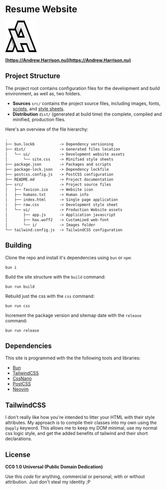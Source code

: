 # Resume Website

![ah logo](https://raw.githubusercontent.com/xero/resume/refs/heads/main/src/ui/i/logo.png)

**[https://Andrew.Harrison.nu](https://Andrew.Harrison.nu)**

## Project Structure

The project root contains configuration files for the development and build environment, as well as, two folders.

- **Sources** `src/` contains the project source files, including images, fonts, [scripts](src/ui/app.js), and [style sheets](src/raw.css).
- **Distribution** `dist/` (generated at build time) the complete, compiled and minified, production files.

Here's an overview of the file hierarchy:
```
.
├── bun.lockb           -> Dependency versioning
├── dist/               -> Generated files location
│   └── ui/             -> Development website assets
│       └── site.css    -> Minified style sheets
├── package.json        -> Packages and scripts
├── package-lock.json   -> Dependency lockfile
├── postcss.config.js   -> PostCSS configuration
├── README.md           -> Project documentation
├── src/                -> Project source files
│   ├── favicon.ico     -> Website icon
│   ├── humans.txt      -> Human info
│   ├── index.html      -> Single page application
│   ├── raw.css         -> Development style sheet
│   └── ui/             -> Production Website assets
│       ├── app.js      -> Application javascript
│       ├── hax.woff2   -> Customized web-font
│       └── i/          -> Images folder
└── tailwind.config.js  -> TailwindCSS configuration
```

## Building

Clone the repo and install it's dependencies using `bun` or `npm`:

```
bun i
```

Build the site structure with the `build` command:

```
bun run build
```

Rebuild just the css with the `css` command:

```
bun run css
```
Increment the package version and sitemap date with the `release` command:

```
bun run release
```

## Dependencies

This site is programmed with the the following tools and libraries:

- [Bun](https://bun.sh)
- [TailwindCSS](https://tailwindcss.com)
- [CssNano](https://cssnano.github.io/cssnano)
- [PostCSS](http://postcss.org)
- [Neovim](https://neovim.io)

## TailwindCSS

I don't really like how you're intended to litter your HTML with their style attributes. My approach is to compile their classes into my own using the `@apply` keyword. This allows me to keep my DOM minimal, use my normal css logic style, and get the added benefits of tailwind and their short declarations.

## License

**CC0 1.0 Universal (Public Domain Dedication)**

Use this _code_ for anything, commercial or personal, with or without attribution. Just don't steal my identity ;P

